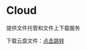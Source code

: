 # Cloud
<p>提供文件托管和文件上下载服务
<p>下载云盘文件：<a href="https://github.com/zhuyuanzhuo/Cloud/releases/tag/%E4%BA%91%E7%9B%98">点击跳转</a>
